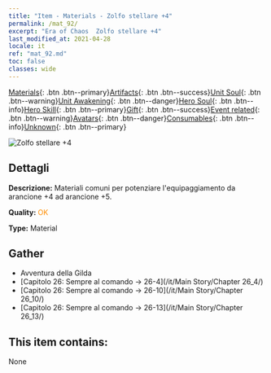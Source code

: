 ```yaml
---
title: "Item - Materials - Zolfo stellare +4"
permalink: /mat_92/
excerpt: "Era of Chaos  Zolfo stellare +4"
last_modified_at: 2021-04-28
locale: it
ref: "mat_92.md"
toc: false
classes: wide
---
```

 [Materials](/ItemsIT/){: .btn .btn--primary}[Artifacts](/ItemsIT/Artifacts/){: .btn .btn--success}[Unit Soul](/ItemsIT/UnitSoul/){: .btn .btn--warning}[Unit Awakening](/ItemsIT/UnitAwakening/){: .btn .btn--danger}[Hero Soul](/ItemsIT/HeroSoul/){: .btn .btn--info}[Hero Skill](/ItemsIT/HeroSkill/){: .btn .btn--primary}[Gift](/ItemsIT/Gift/){: .btn .btn--success}[Event related](/ItemsIT/Events/){: .btn .btn--warning}[Avatars](/ItemsIT/Avatars/){: .btn .btn--danger}[Consumables](/ItemsIT/Consumables/){: .btn .btn--info}[Unknown](/ItemsIT/Unknown/){: .btn .btn--primary}

 ![Zolfo stellare +4](/images/t/i_cailiao_liuhuang3.png)

## Dettagli
 **Descrizione:** Materiali comuni per potenziare l'equipaggiamento da arancione +4 ad arancione +5.

 **Quality:** <span style="color: #FF8C00">OK</span>

 **Type:** Material

## Gather

*    Avventura della Gilda 
*    [Capitolo 26: Sempre al comando -> 26-4](/it/Main Story/Chapter 26_4/) 
*    [Capitolo 26: Sempre al comando -> 26-10](/it/Main Story/Chapter 26_10/) 
*    [Capitolo 26: Sempre al comando -> 26-13](/it/Main Story/Chapter 26_13/) 

## This item contains:

  None

